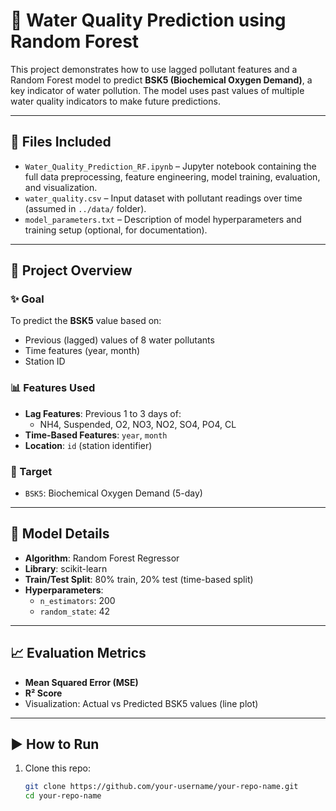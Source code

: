 # 🌊 Water Quality Prediction using Random Forest

This project demonstrates how to use lagged pollutant features and a Random Forest model to predict **BSK5 (Biochemical Oxygen Demand)**, a key indicator of water pollution. The model uses past values of multiple water quality indicators to make future predictions.

---

## 📁 Files Included

- `Water_Quality_Prediction_RF.ipynb` – Jupyter notebook containing the full data preprocessing, feature engineering, model training, evaluation, and visualization.
- `water_quality.csv` – Input dataset with pollutant readings over time (assumed in `../data/` folder).
- `model_parameters.txt` – Description of model hyperparameters and training setup (optional, for documentation).

---

## 🧠 Project Overview

### ✨ Goal
To predict the **BSK5** value based on:
- Previous (lagged) values of 8 water pollutants
- Time features (year, month)
- Station ID

### 📊 Features Used
- **Lag Features**: Previous 1 to 3 days of:
  - NH4, Suspended, O2, NO3, NO2, SO4, PO4, CL
- **Time-Based Features**: `year`, `month`
- **Location**: `id` (station identifier)

### 🎯 Target
- `BSK5`: Biochemical Oxygen Demand (5-day)

---

## 🔧 Model Details

- **Algorithm**: Random Forest Regressor
- **Library**: scikit-learn
- **Train/Test Split**: 80% train, 20% test (time-based split)
- **Hyperparameters**:
  - `n_estimators`: 200
  - `random_state`: 42

---

## 📈 Evaluation Metrics

- **Mean Squared Error (MSE)**
- **R² Score**
- Visualization: Actual vs Predicted BSK5 values (line plot)

---

## ▶️ How to Run

1. Clone this repo:
   ```bash
   git clone https://github.com/your-username/your-repo-name.git
   cd your-repo-name

